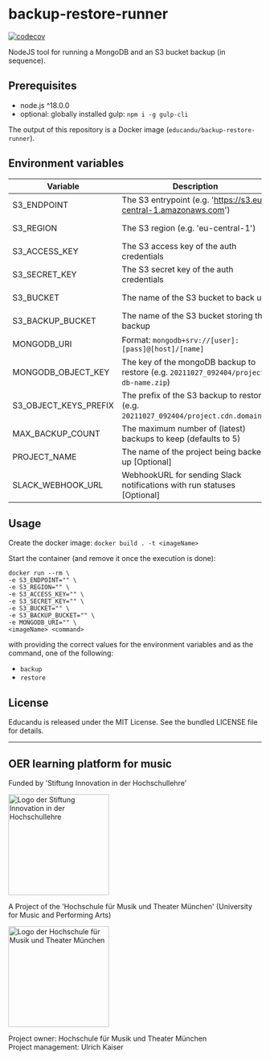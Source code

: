 # backup-restore-runner

[![codecov](https://codecov.io/gh/educandu/backup-restore-runner/branch/main/graph/badge.svg)](https://codecov.io/gh/educandu/backup-restore-runner)

NodeJS tool for running a MongoDB and an S3 bucket backup (in sequence).

## Prerequisites

* node.js ^18.0.0
* optional: globally installed gulp: `npm i -g gulp-cli`

The output of this repository is a Docker image (`educandu/backup-restore-runner`).

## Environment variables

| Variable | Description | Purpose |
| --- | --- | --- |
| S3_ENDPOINT | The S3 entrypoint (e.g. 'https://s3.eu-central-1.amazonaws.com') | Backup, Restore |
| S3_REGION | The S3 region (e.g. 'eu-central-1') | Backup, Restore |
| S3_ACCESS_KEY | The S3 access key of the auth credentials | Backup, Restore |
| S3_SECRET_KEY | The S3 secret key of the auth credentials | Backup, Restore |
| S3_BUCKET | The name of the S3 bucket to back up | Backup, Restore |
| S3_BACKUP_BUCKET | The name of the S3 bucket storing the backup | Backup, Restore |
| MONGODB_URI | Format: `mongodb+srv://[user]:[pass]@[host]/[name]` | Backup, Restore |
| MONGODB_OBJECT_KEY | The key of the mongoDB backup to restore (e.g. `20211027_092404/project-db-name.zip`) | Restore |
| S3_OBJECT_KEYS_PREFIX | The prefix of the S3 backup to restore (e.g. `20211027_092404/project.cdn.domain/`) | Restore |
| MAX_BACKUP_COUNT | The maximum number of (latest) backups to keep (defaults to 5) | Backup |
| PROJECT_NAME | The name of the project being backed up [Optional] | Backup, Restore |
| SLACK_WEBHOOK_URL | WebhookURL for sending Slack notifications with run statuses [Optional] | Backup, Restore |

## Usage

Create the docker image:
`docker build . -t <imageName>`

Start the container (and remove it once the execution is done):
```
docker run --rm \
-e S3_ENDPOINT="" \
-e S3_REGION="" \
-e S3_ACCESS_KEY="" \
-e S3_SECRET_KEY="" \
-e S3_BUCKET="" \
-e S3_BACKUP_BUCKET="" \
-e MONGODB_URI="" \
<imageName> <command>
```
with providing the correct values for the environment variables and as the command, one of the following:
- `backup`
- `restore`

## License

Educandu is released under the MIT License. See the bundled LICENSE file for details.

---

## OER learning platform for music

Funded by 'Stiftung Innovation in der Hochschullehre'

<img src="https://stiftung-hochschullehre.de/wp-content/uploads/2020/07/logo_stiftung_hochschullehre_screenshot.jpg)" alt="Logo der Stiftung Innovation in der Hochschullehre" width="200"/>

A Project of the 'Hochschule für Musik und Theater München' (University for Music and Performing Arts)

<img src="https://upload.wikimedia.org/wikipedia/commons/d/d8/Logo_Hochschule_f%C3%BCr_Musik_und_Theater_M%C3%BCnchen_.png" alt="Logo der Hochschule für Musik und Theater München" width="200"/>

Project owner: Hochschule für Musik und Theater München\
Project management: Ulrich Kaiser

